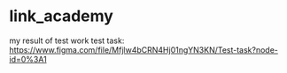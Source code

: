 # link_academy
my result of test work
test task:
https://www.figma.com/file/Mfjlw4bCRN4Hj01ngYN3KN/Test-task?node-id=0%3A1
